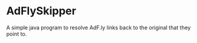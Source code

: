 # AdFlySkipper
A simple java program to resolve AdF.ly links back to the original that they point to.
